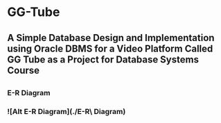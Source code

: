 # GG-Tube
<h2>A Simple Database Design and Implementation using Oracle DBMS for a Video Platform Called GG Tube as a Project for Database Systems Course<h2>
  
<h3>E-R Diagram<h3>
 ![Alt E-R Diagram](./E-R\ Diagram)
